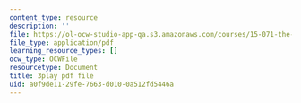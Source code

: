 ```yaml
---
content_type: resource
description: ''
file: https://ol-ocw-studio-app-qa.s3.amazonaws.com/courses/15-071-the-analytics-edge-spring-2017/a0f9de1129fe7663d0100a512fd5446a_isTQo2B_1Ng.pdf
file_type: application/pdf
learning_resource_types: []
ocw_type: OCWFile
resourcetype: Document
title: 3play pdf file
uid: a0f9de11-29fe-7663-d010-0a512fd5446a
---
```

